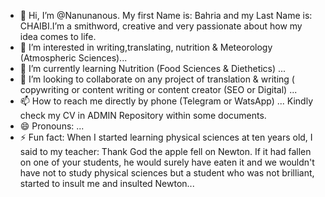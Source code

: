 - 👋 Hi, I’m @Nanunanous. My first Name is: Bahria and my Last Name is: CHAIBI.I’m a smithword, creative and very passionate about how my idea comes to life.
- 👀 I’m interested in writing,translating, nutrition & Meteorology (Atmospheric Sciences)...
- 🌱 I’m currently learning Nutrition (Food Sciences & Diethetics) ...
- 💞️ I’m looking to collaborate on any project of translation & writing ( copywriting or content writing or content creator (SEO or Digital) ...
- 📫 How to reach me directly by phone (Telegram or WatsApp) ... Kindly check my CV in ADMIN Repository within some documents.
- 😄 Pronouns: ...
- ⚡ Fun fact: When I started learning physical sciences at ten years old, I said to my teacher: Thank God the apple fell on Newton. If it had fallen on one of your students, he would surely have eaten it and we wouldn't have not to study physical sciences but a student who was not brilliant, started to insult me ​​and insulted Newton...

<!---
Nanunanous/Nanunanous is a ✨ special ✨ repository because its `README.md` (this file) appears on your GitHub profile.
You can click the Preview link to take a look at your changes.
--->
